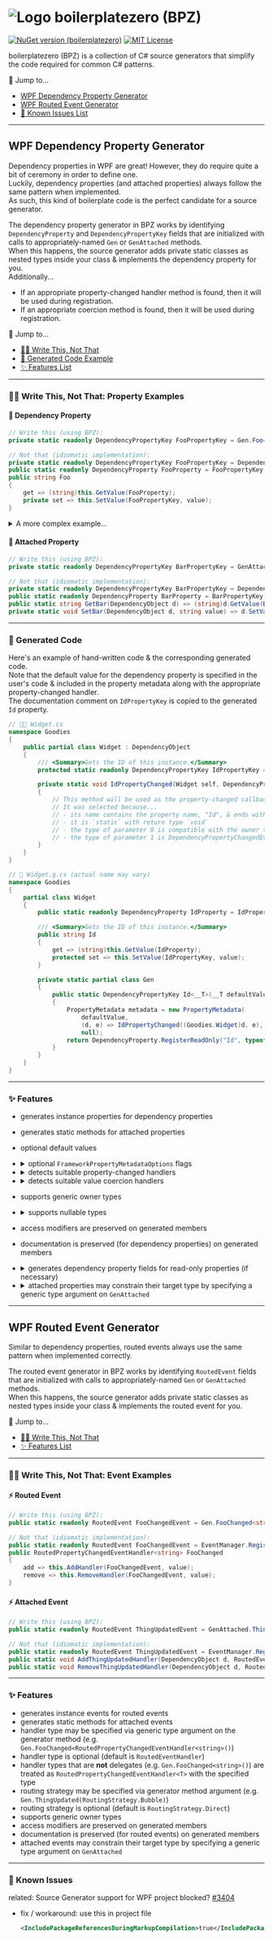 # ![Logo](product/bpz%20logo%20dark.png) boilerplatezero (BPZ)

[![NuGet version (boilerplatezero)](https://img.shields.io/nuget/v/boilerplatezero.svg?style=flat-square)](https://www.nuget.org/packages/boilerplatezero/)
[![MIT License](https://img.shields.io/badge/license-MIT-green.svg?style=flat-square)](/LICENSE)

boilerplatezero (BPZ) is a collection of C# source generators that simplify the code required for common C# patterns.

🔗 Jump to...
- [WPF Dependency Property Generator](#wpf-dependency-property-generator)
- [WPF Routed Event Generator](#wpf-routed-event-generator)
- [🐛 Known Issues List](#-known-issues)

----

## WPF Dependency Property Generator

Dependency properties in WPF are great! However, they do require quite a bit of ceremony in order to define one.<br>
Luckily, dependency properties (and attached properties) always follow the same pattern when implemented.<br>
As such, this kind of boilerplate code is the perfect candidate for a source generator.

The dependency property generator in BPZ works by identifying `DependencyProperty` and `DependencyPropertyKey` fields that are initialized with calls to appropriately-named `Gen` or `GenAttached` methods.<br>
When this happens, the source generator adds private static classes as nested types inside your class &amp; implements the dependency property for you.<br>
Additionally...
- If an appropriate property-changed handler method is found, then it will be used during registration.
- If an appropriate coercion method is found, then it will be used during registration.

🔗 Jump to...
- [👩‍💻 Write This, Not That](#-write-this-not-that-property-examples)
- [🤖 Generated Code Example](#-generated-code)
- [✨ Features List](#-features)

----

### 👩‍💻 Write This, Not That: Property Examples

#### 🔧 Dependency Property

```csharp
// Write this (using BPZ):
private static readonly DependencyPropertyKey FooPropertyKey = Gen.Foo<string>();

// Not that (idiomatic implementation):
private static readonly DependencyPropertyKey FooPropertyKey = DependencyProperty.RegisterReadOnly(nameof(Foo), typeof(string), typeof(MyClass), null);
public static readonly DependencyProperty FooProperty = FooPropertyKey.DependencyProperty;
public string Foo
{
    get => (string)this.GetValue(FooProperty);
    private set => this.SetValue(FooPropertyKey, value);
}
```

<details><summary>A more complex example...</summary>

```csharp
// Write this (using BPZ):
public static readonly DependencyProperty TextProperty = Gen.Text("", FrameworkPropertyMetadataOptions.BindsTwoWayByDefault);
protected virtual void OnTextChanged(string oldText, string newText) { ... }

// Not that (idiomatic implementation):
public static readonly DependencyProperty TextProperty = DependencyProperty.Register(
    nameof(Text), typeof(string), typeof(MyClass),
    new FrameworkPropertyMetadata("", FrameworkPropertyMetadataOptions.BindsTwoWayByDefault, TextPropertyChanged));
public string Text
{
    get => (string)this.GetValue(TextProperty);
    set => this.SetValue(TextProperty, value);
}
private static void TextPropertyChanged(DependencyObject d, DependencyPropertyChangedEventArgs e)
{
    ((MyClass)d).OnTextChanged((string)e.OldValue, (string)e.NewValue);
}
protected virtual void OnTextChanged(string oldText, string newText) { ... }
```
</details>

#### 🔧 Attached Property

```csharp
// Write this (using BPZ):
private static readonly DependencyPropertyKey BarPropertyKey = GenAttached.Bar<string>();

// Not that (idiomatic implementation):
private static readonly DependencyPropertyKey BarPropertyKey = DependencyProperty.RegisterAttachedReadOnly("Bar", typeof(string), typeof(MyClass), null);
public static readonly DependencyProperty BarProperty = BarPropertyKey.DependencyProperty;
public static string GetBar(DependencyObject d) => (string)d.GetValue(BarProperty);
private static void SetBar(DependencyObject d, string value) => d.SetValue(BarPropertyKey, value);
```

----

### 🤖 Generated Code

Here's an example of hand-written code &amp; the corresponding generated code.<br>
Note that the default value for the dependency property is specified in the user's code &amp; included in the property metadata along with the appropriate property-changed handler.<br>
The documentation comment on `IdPropertyKey` is copied to the generated `Id` property.

```csharp
// 👩‍💻 Widget.cs
namespace Goodies
{
    public partial class Widget : DependencyObject
    {
        /// <Summary>Gets the ID of this instance.</Summary>
        protected static readonly DependencyPropertyKey IdPropertyKey = Gen.Id("<unset>");

        private static void IdPropertyChanged(Widget self, DependencyPropertyChangedEventArgs e)
        {
            // This method will be used as the property-changed callback during registration!
            // It was selected because...
            // - its name contains the property name, "Id", & ends with "Changed"
            // - it is `static` with return type `void`
            // - the type of parameter 0 is compatible with the owner type
            // - the type of parameter 1 is DependencyPropertyChangedEventArgs
        }
    }
}

// 🤖 Widget.g.cs (actual name may vary)
namespace Goodies
{
    partial class Widget
    {
        public static readonly DependencyProperty IdProperty = IdPropertyKey.DependencyProperty;

        /// <Summary>Gets the ID of this instance.</Summary>
        public string Id
        {
            get => (string)this.GetValue(IdProperty);
            protected set => this.SetValue(IdPropertyKey, value);
        }

        private static partial class Gen
        {
            public static DependencyPropertyKey Id<__T>(__T defaultValue)
            {
                PropertyMetadata metadata = new PropertyMetadata(
                    defaultValue,
                    (d, e) => IdPropertyChanged((Goodies.Widget)d, e),
                    null);
                return DependencyProperty.RegisterReadOnly("Id", typeof(__T), typeof(Widget), metadata);
            }
        }
    }
}
```

----

### ✨ Features

- generates instance properties for dependency properties
- generates static methods for attached properties
- optional default values
- <details><summary>optional <code>FrameworkPropertyMetadataOptions</code> flags</summary>
  A <code>flags</code> argument may be specified for the property's <code>FrameworkPropertyMetadata</code>.

  ```csharp
  // 👩‍💻 user
  public static readonly DependencyProperty TextProperty = Gen.Text<string?>(FrameworkPropertyMetadataOptions.BindsTwoWayByDefault);
  public static readonly DependencyProperty ErrorBrushProperty = GenAttached.ErrorBrush(Brushes.Red, FrameworkPropertyMetadataOptions.Inherits);
  ```
  </details>
- <details><summary>detects suitable property-changed handlers</summary>
  There are 3 options for property-changed handlers.

  ```csharp
  // 👩‍💻 user
  public static readonly DependencyProperty SeasonProperty = Gen.Season("autumn");

  // Option 1 - static method, named "*Season*Changed"
  private static void SeasonPropertyChanged(Widget self, DependencyPropertyChangedEventArgs e)
  {
      // This method can be used as the property-changed callback during registration!
      // It is a candidate because...
      // - its name contains the property name, "Season", & ends with "Changed"
      // - it is `static`
      // - return type is `void`
      // - type of parameter 0 is compatible with the owner type
      // - type of parameter 1 is `DependencyPropertyChangedEventArgs`
  }

  // Option 2 - instance method, named "[On]SeasonChanged", 2 parameters
  protected virtual void OnSeasonChanged(string oldSeason, string newSeason)
  {
      // This method can be used as the property-changed callback during registration!
      // It is a candidate because...
      // - its name is "OnSeasonChanged" ("SeasonChanged" is also acceptable)
      // - it is not `static`
      // - return type is `void`
      // - types of parameter 0 & 1 match the property type
      // - names of parameter 0 & 1 start with "old" & "new" (respectively)
  }

  // Option 3 - instance method, named "[On]SeasonChanged", 1 parameter
  protected virtual void OnSeasonChanged(DependencyPropertyChangedEventArgs e)
  {
      // This method can be used as the property-changed callback during registration!
      // It is a candidate because...
      // - its name is "OnSeasonChanged" ("SeasonChanged" is also acceptable)
      // - it is not `static`
      // - return type is `void`
      // - type of parameter 0 is `DependencyPropertyChangedEventArgs`
  }
  ```
  </details>
- <details><summary>detects suitable value coercion handlers</summary>

  ```csharp
  // 👩‍💻 user
  public static readonly DependencyProperty AgeProperty = Gen.Age(0);
  private static int CoerceAge(Widget self, int baseValue)
  {
      // This method will be used as the value coercion method during registration!
      // It was selected because...
      // - its name is "CoerceAge" (i.e. "Coerce" + the property name)
      // - it is `static`
      // - return type is `object` or matches the property type
      // - type of parameter 0 is compatible with the owner type
      // - type of parameter 1 is `object` or matches the property type
      return (baseValue >= 0) ? baseValue : 0;
  }
  ```
  </details>
- supports generic owner types
- <details><summary>supports nullable types</summary>

  ```csharp
  public static readonly DependencyProperty IsCheckedProperty = Gen.IsChecked<bool?>(false);
  public static readonly DependencyProperty NameProperty = Gen.Name<string?>();
  ```
  </details>
- access modifiers are preserved on generated members
- documentation is preserved (for dependency properties) on generated members
- <details><summary>generates dependency property fields for read-only properties (if necessary)</summary>

  ```csharp
  // 👩‍💻 user
  // Instance field `FooProperty` is defined, so it will not be generated.
  // Access modifiers for generated get/set of the `Foo` instance property will match the property & key.
  private static readonly DependencyPropertyKey FooPropertyKey = GenAttached.Foo(3.14f);
  protected static readonly DependencyProperty FooProperty = FooPropertyKey.DependencyProperty;

  // Instance field `BarProperty` is not defined, so it will be generated.
  private static readonly DependencyPropertyKey BarPropertyKey = Gen.Bar<Guid>();

  // 🤖 generated
  protected float Foo
  {
      get => (float)this.GetValue(FooProperty);
      private set => this.SetValue(FooPropertyKey, value);
  }

  public static readonly DependencyProperty BarProperty = BarPropertyKey.DependencyProperty;
  public System.Guid Bar
  {
      get => (System.Guid)this.GetValue(BarProperty);
      private set => this.SetValue(BarPropertyKey, value);
  }
  ```
  </details>
- <details><summary>attached properties may constrain their target type by specifying a generic type argument on <code>GenAttached</code></summary>

  ```csharp
  // 👩‍💻 user
  // Attached property `Standard` may be used with any dependency object.
  public static readonly DependencyProperty StandardProperty = GenAttached.Standard("🍕");

  // Attached property `IsFancy` may only be used with objects of type <see cref="Widget"/>.
  public static readonly DependencyProperty IsFancyProperty = GenAttached<Goodies.Widget>.IsFancy(true);

  // 🤖 generated
  public static string GetStandard(DependencyObject d) => (string)d.GetValue(StandardProperty);
  public static void SetStandard(DependencyObject d, string value) => d.SetValue(StandardProperty, value);

  public static bool GetIsFancy(Goodies.Widget d) => (bool)d.GetValue(IsFancyProperty);
  public static void SetIsFancy(Goodies.Widget d, bool value) => d.SetValue(IsFancyProperty, value);
  ```
  </details>

----

## WPF Routed Event Generator

Similar to dependency properties, routed events always use the same pattern when implemented correctly.

The routed event generator in BPZ works by identifying `RoutedEvent` fields that are initialized with calls to appropriately-named `Gen` or `GenAttached` methods.<br>
When this happens, the source generator adds private static classes as nested types inside your class &amp; implements the routed event for you.

🔗 Jump to...
- [👩‍💻 Write This, Not That](#-write-this-not-that-event-examples)
- [✨ Features List](#event-features)

----

### 👩‍💻 Write This, Not That: Event Examples

#### ⚡ Routed Event

```csharp
// Write this (using BPZ):
public static readonly RoutedEvent FooChangedEvent = Gen.FooChanged<string>();

// Not that (idiomatic implementation):
public static readonly RoutedEvent FooChangedEvent = EventManager.RegisterRoutedEvent(nameof(FooChanged), RoutingStrategy.Direct, typeof(RoutedPropertyChangedEventHandler<string>), typeof(MyClass));
public RoutedPropertyChangedEventHandler<string> FooChanged
{
    add => this.AddHandler(FooChangedEvent, value);
    remove => this.RemoveHandler(FooChangedEvent, value);
}
```

#### ⚡ Attached Event

```csharp
// Write this (using BPZ):
public static readonly RoutedEvent ThingUpdatedEvent = GenAttached.ThingUpdatedChanged(RoutingStrategy.Bubble);

// Not that (idiomatic implementation):
public static readonly RoutedEvent ThingUpdatedEvent = EventManager.RegisterRoutedEvent(nameof(BarChanged), RoutingStrategy.Bubble, typeof(RoutedEventHandler), typeof(MyClass));
public static void AddThingUpdatedHandler(DependencyObject d, RoutedEventHandler handler) => (d as UIElement)?.AddHandler(BarChangedEvent, handler);
public static void RemoveThingUpdatedHandler(DependencyObject d, RoutedEventHandler handler) => (d as UIElement)?.RemoveHandler(BarChangedEvent, handler);
```

----

### ✨ Features <a name=event-features></a>

- generates instance events for routed events
- generates static methods for attached events
- handler type may be specified via generic type argument on the generator method (e.g. `Gen.FooChanged<RoutedPropertyChangedEventHandler<string>()`)
- handler type is optional (default is `RoutedEventHandler`)
- handler types that are **not** delegates (e.g. `Gen.FooChanged<string>()`) are treated as `RoutedPropertyChangedEventHandler<T>` with the specified type
- routing strategy may be specified via generator method argument (e.g. `Gen.ThingUpdated(RoutingStrategy.Bubble)`)
- routing strategy is optional (default is `RoutingStrategy.Direct`)
- supports generic owner types
- access modifiers are preserved on generated members
- documentation is preserved (for routed events) on generated members
- attached events may constrain their target type by specifying a generic type argument on `GenAttached`

----

### 🐛 Known Issues

related: Source Generator support for WPF project blocked? [#3404](https://github.com/dotnet/wpf/issues/3404)
- fix / workaround: use this in project file
  ```xml
  <IncludePackageReferencesDuringMarkupCompilation>true</IncludePackageReferencesDuringMarkupCompilation>
  ```
